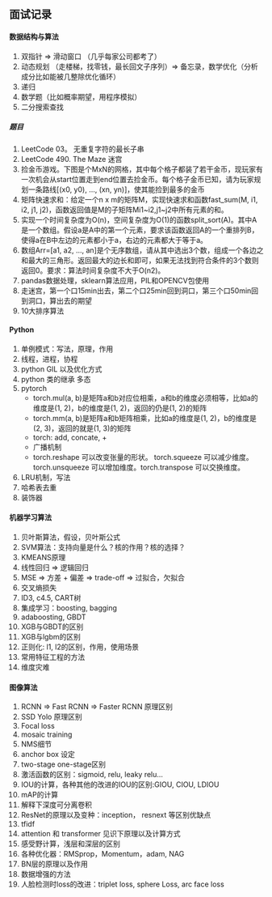 ## 面试记录

#### 数据结构与算法
1. 双指针 => 滑动窗口 （几乎每家公司都考了）
2. 动态规划 （走楼梯，找零钱，最长回文子序列）=> 备忘录，数学优化（分析成分比如能被几整除优化循环）
3. 递归
4. 数学题（比如概率期望，用程序模拟）
5. 二分搜索查找

##### 题目
1. LeetCode 03。 无重复字符的最长子串
2. LeetCode 490. The Maze 迷宫
3. 捡⾦币游戏。下图是个MxN的⽹格，其中每个格⼦都装了若⼲⾦币，现玩家有⼀次机会从start位置⾛到end位置去捡⾦币。每个格⼦⾦币已知，请为玩家规划⼀条路线[(x0, y0), ..., (xn, yn)]，使其能捡到最多的⾦币
4. 矩阵快速求和：给定⼀个n x m的矩阵M，实现快速求和函数fast_sum(M, i1, i2, j1, j2)，函数返回值是M的⼦矩阵Mi1~i2,j1~j2中所有元素的和。
5. 实现⼀个时间复杂度为O(n)，空间复杂度为O(1)的函数split_sort(A)。其中A是⼀个数组。假设a是A中的第⼀个元素，要求该函数返回A的⼀个重排列B，使得a在B中左边的元素都⼩于a，右边的元素都⼤于等于a。
6. 数组Arr=[a1, a2, ..., an]是个⽆序数组，请从其中选出3个数，组成⼀个各边之和最⼤的三⻆形。返回最⼤的边⻓和即可，如果⽆法找到符合条件的3个数则返回0。要求：算法时间复杂度不⼤于O(n2)。
7. pandas数据处理，sklearn算法应用，PIL和OPENCV包使用
8. 走迷宫，第一个口15min出去，第二个口25min回到洞口，第三个口50min回到洞口，算出去的期望
9. 10大排序算法

#### Python 
1. 单例模式：写法，原理，作用
2. 线程，进程，协程
3. python GIL 以及优化方式
4. python 类的继承 多态
5. pytorch 
    - torch.mul(a, b)是矩阵a和b对应位相乘，a和b的维度必须相等，比如a的维度是(1, 2)，b的维度是(1, 2)，返回的仍是(1, 2)的矩阵
    - torch.mm(a, b)是矩阵a和b矩阵相乘，比如a的维度是(1, 2)，b的维度是(2, 3)，返回的就是(1, 3)的矩阵
    - torch: add, concate, +
    - 广播机制
    - torch.reshape 可以改变张量的形状。 torch.squeeze 可以减少维度。torch.unsqueeze 可以增加维度。torch.transpose 可以交换维度。 
6. LRU机制，写法 
7. 哈希表去重
8. 装饰器


#### 机器学习算法
1. 贝叶斯算法，假设，贝叶斯公式
2. SVM算法：支持向量是什么？核的作用？核的选择？
3. KMEANS原理
4. 线性回归 => 逻辑回归
5. MSE => 方差 + 偏差 => trade-off => 过拟合，欠拟合
6. 交叉熵损失
7. ID3, c4.5, CART树
8. 集成学习：boosting, bagging
9. adaboosting, GBDT
10. XGB与GBDT的区别
11. XGB与lgbm的区别
12. 正则化: l1, l2的区别，作用，使用场景
13. 常用特征工程的方法
14. 维度灾难

#### 图像算法
1. RCNN => Fast RCNN => Faster RCNN 原理区别
2. SSD Yolo 原理区别
3. Focal loss
4. mosaic training
5. NMS细节
6. anchor box 设定
7. two-stage one-stage区别
8. 激活函数的区别：sigmoid, relu, leaky relu...
9. IOU的计算，各种其他的改进的IOU的区别:GIOU, CIOU, LDIOU
10. mAP的计算
11. 解释下深度可分离卷积
12. ResNet的原理以及变种：inception， resnext 等区别优缺点
13. tfidf
14. attention 和 transformer 见识下原理以及计算方式
15. 感受野计算，浅层和深层的区别
16. 各种优化器：RMSprop，Momentum，adam, NAG
17. BN层的原理以及作用
18. 数据增强的方法
19. 人脸检测时loss的改进：triplet loss, sphere Loss, arc face loss
